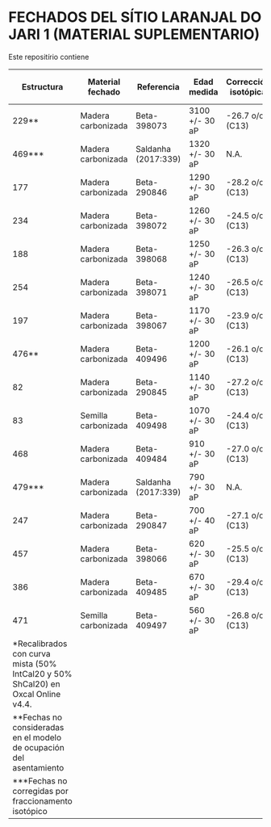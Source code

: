 # FECHADOS DEL SÍTIO LARANJAL DO JARI 1 (MATERIAL SUPLEMENTARIO)

Este repositírio contiene 







| Estructura | Material fechado    | Referencia          | Edad medida    | Corrección isotópica | Edad corregida | Edad calibrada (2σ)*   | Estilo cerámico  |
|------------|---------------------|---------------------|----------------|----------------------|----------------|------------------------|------------------|
| 229**        | Madera carbonizada  | Beta-398073         | 3100 +/- 30 aP | -26.7 o/oo (C13)     | 3070 +/- 30 aP | 1411 – 1226 aC (95.4%) | Jari             |
| 469***        | Madera carbonizada  | Saldanha (2017:339) | 1320 +/- 30 aP | N.A.                 | N.A.           | 659 – 774 dC (95.4%)   | Hachurado-Zonado |
| 177        | Madera carbonizada  | Beta-290846         | 1290 +/- 30 aP | -28.2 o/oo (C13)     | 1240 +/- 30 aP | 768 – 886 dC (72.2%)   | Jari             |
| 234        | Madera carbonizada  | Beta-398072         | 1260 +/- 30 aP | -24.5 o/oo (C13)     | 1270 +/- 30 aP | 673 – 778 dC (67.4%)   | Jari             |
| 188        | Madera carbonizada  | Beta-398068         | 1250 +/- 30 aP | -26.3 o/oo (C13)     | 1230 +/- 30 aP | 770 – 890 dC (81.1%)   | Jari             |
| 254        | Madera carbonizada  | Beta-398071         | 1240 +/- 30 aP | -26.5 o/oo (C13)     | 1220 +/- 30 aP | 770 – 894 dC (85.9%)   | Jari             |
| 197        | Madera carbonizada  | Beta-398067         | 1170 +/- 30 aP | -23.9 o/oo (C13)     | 1190 +/- 30 aP | 772 – 901 dC (78.7%)   | Jari             |
| 476**        | Madera carbonizada  | Beta-409496         | 1200 +/- 30 aP | -26.1 o/oo (C13)     | 1180 +/- 30 aP | 772 – 905 dC (68.6%)   | Koriabo          |
| 82         | Madera carbonizada  | Beta-290845         | 1140 +/- 30 aP | -27.2 o/oo (C13)     | 1100 +/- 30 aP | 892 – 1020 dC (95.4%)  | Jari             |
| 83         | Semilla carbonizada | Beta-409498         | 1070 +/- 30 aP | -24.4 o/oo (C13)     | 1080 +/- 30 aP | 946 – 1028 dC (73.6%)  | Jari             |
| 468        | Madera carbonizada  | Beta-409484         | 910 +/- 30 aP  | -27.0 o/oo (C13)     | 880 +/- 30 aP  | 1146 – 1265 dC (85.6%) | Koriabo          |
| 479***        | Madera carbonizada  | Saldanha (2017:339) | 790 +/- 30 aP  | N.A.                 | N.A.           | 1219 – 1283 dC (95.4%) | Koriabo          |
| 247        | Madera carbonizada  | Beta-290847         | 700 +/- 40 aP  | -27.1 o/oo (C13)     | 660 +/- 40 aP  | 1283 – 1396 dC (95.4%) | Koriabo          |
| 457        | Madera carbonizada  | Beta-398066         | 620 +/- 30 aP  | -25.5 o/oo (C13)     | 610 +/- 30 aP  | 1301 – 1370 dC (68.7%) | Koriabo          |
| 386        | Madera carbonizada  | Beta-409485         | 670 +/- 30 aP  | -29.4 o/oo (C13)     | 600 +/- 30 aP  | 1303 – 1368 dC (64.7%) | Koriabo          |
| 471        | Semilla carbonizada | Beta-409497         | 560 +/- 30 aP  | -26.8 o/oo (C13)     | 530 +/- 30 aP  | 1395 – 1448 dC (91.1%) | Koriabo          |
|*Recalibrados con curva mista (50% IntCal20 y 50% ShCal20) en Oxcal Online v4.4.                                                                             |
|**Fechas no consideradas en el modelo de ocupación del asentamiento                                                                                          |
|***Fechas no corregidas por fraccionamento isotópico                                                                                                         |

